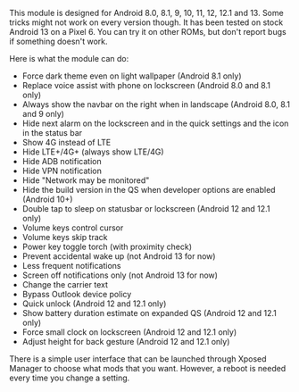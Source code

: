 This module is designed for Android 8.0, 8.1, 9, 10, 11, 12, 12.1 and 13. Some tricks might not work on every version though. It has been tested on stock Android 13 on a Pixel 6. You can try it on other ROMs, but don't report bugs if something doesn't work.

Here is what the module can do:

- Force dark theme even on light wallpaper (Android 8.1 only)
- Replace voice assist with phone on lockscreen (Android 8.0 and 8.1 only)
- Always show the navbar on the right when in landscape (Android 8.0, 8.1 and 9 only)
- Hide next alarm on the lockscreen and in the quick settings and the icon in the status bar
- Show 4G instead of LTE
- Hide LTE+/4G+ (always show LTE/4G)
- Hide ADB notification
- Hide VPN notification
- Hide "Network may be monitored"
- Hide the build version in the QS when developer options are enabled (Android 10+)
- Double tap to sleep on statusbar or lockscreen (Android 12 and 12.1 only)
- Volume keys control cursor
- Volume keys skip track
- Power key toggle torch (with proximity check)
- Prevent accidental wake up (not Android 13 for now)
- Less frequent notifications
- Screen off notifications only (not Android 13 for now)
- Change the carrier text
- Bypass Outlook device policy
- Quick unlock (Android 12 and 12.1 only)
- Show battery duration estimate on expanded QS (Android 12 and 12.1 only)
- Force small clock on lockscreen (Android 12 and 12.1 only)
- Adjust height for back gesture (Android 12 and 12.1 only)

There is a simple user interface that can be launched through Xposed Manager to choose what mods that you want. However, a reboot is needed every time you change a setting.
